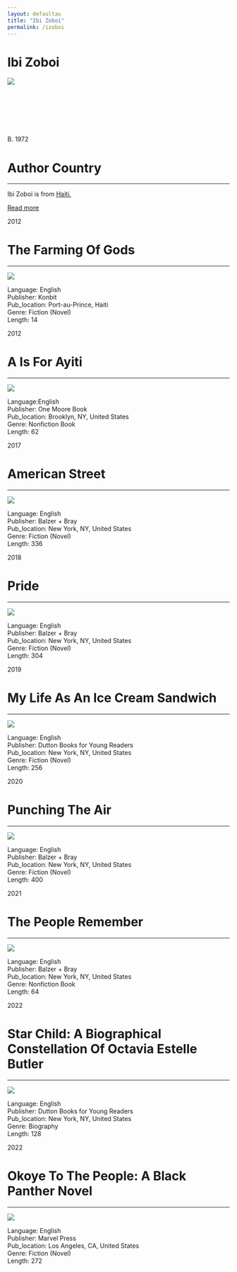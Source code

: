 ```yaml
---
layout: defaultau
title: "Ibi Zoboi"
permalink: /izoboi
---
```

<!-- partial:index.partial.html -->
<div class="content">
     <h1>Ibi Zoboi</h1>
    <div class="quote">
        <div><img src="https://encrypted-tbn3.gstatic.com/images?q=tbn:ANd9GcTJaQym0FUhj_6yCLpm1kApmvt1h-lAzabyF6Ac-ZzIyh5k6JjQ" class="logo"></div>
    </div>
    <div class="timeline">
        <div style="padding-bottom:100px;"></div>
        <div class="block">
             <div class="date right"><p class="right"> B. 1972 </p></div>
            <div class="dot"></div>
            <div class="left first">
            <div class="author_country">
                <h1>Author Country</h1><hr>
          <div class="aclocation">  <p>Ibi Zoboi is from <a href="http://localhost:4000/62">Haiti.</a></p></div>
              <div class="acreadmore">  <a href="https://en.wikipedia.org/wiki/Ibi_Zoboi" target="_blank">Read more</a></div>
            </div>
            </div>
       <div class="block">
            <div class="date left"><p class="left">2012</p></div>
            <div class="dot"></div>
            <div class="right">
                <h1>The Farming Of Gods</h1><hr>
                <p><img src="https://i.gr-assets.com/images/S/compressed.photo.goodreads.com/books/1388883739l/20439324.jpg"></p>
                <p>
                Language: English<br/>
                Publisher: Konbit<br/>
                Pub_location: Port-au-Prince, Haiti<br/>
                Genre: Fiction (Novel)<br/>
                Length: 14<br/>                   </p>
            </div>
        </div>
       <div class="block">
            <div class="date left"><p class="left">2012</p></div>
            <div class="dot"></div>
            <div class="right">
                <h1>A Is For Ayiti</h1><hr>
                <p><img src="https://m.media-amazon.com/images/I/51ZP7uFuEYL._SX218_BO1,204,203,200_QL40_ML2_.jpg"></p>
                <p>
                Language:English <br/>
                Publisher: One Moore Book<br/>
                Pub_location: Brooklyn, NY, United States<br/>
                Genre: Nonfiction Book<br/>
                Length: 62<br/>                   </p>
            </div>
        </div>
       <div class="block">
            <div class="date left"><p class="left">2017</p></div>
            <div class="dot"></div>
            <div class="right">
                <h1>American Street</h1><hr>
                <p><img src="https://encrypted-tbn2.gstatic.com/images?q=tbn:ANd9GcQDjIvxSjv0cMNO8qACRgLdniOpRfd-d8fke0pPeuxZa8kVQDwZ"></p>
                <p>
                Language: English<br/>
                Publisher: Balzer + Bray<br/>
                Pub_location: New York, NY, United States<br/>
                Genre: Fiction (Novel)<br/>
                Length: 336<br/>                   </p>
            </div>
        </div>
       <div class="block">
            <div class="date left"><p class="left">2018</p></div>
            <div class="dot"></div>
            <div class="right">
                <h1>Pride</h1><hr>
                <p><img src="https://images.squarespace-cdn.com/content/v1/60a6822f1e471f054b777f0e/1621893764170-RYTXDSTR74UYWR3D3R6K/Pride-Ibi-Zoboi.jpeg?format=1000w"></p>
                <p>
                Language: English<br/>
                Publisher: Balzer + Bray<br/>
                Pub_location: New York, NY, United States<br/>
                Genre: Fiction (Novel)<br/>
                Length: 304<br/>                   </p>
            </div>
        </div>
<div class="block">
            <div class="date left"><p class="left">2019</p></div>
            <div class="dot"></div>
            <div class="right">
                <h1>My Life As An Ice Cream Sandwich</h1><hr>
                <p><img src="https://encrypted-tbn1.gstatic.com/images?q=tbn:ANd9GcS2gTN980hugRStcuRAi-axbWo7z4ezqwnc13p_I8IJzRneSZwg"></p>
                <p>
                Language: English<br/>
                Publisher: Dutton Books for Young Readers<br/>
                Pub_location: New York, NY, United States<br/>
                Genre: Fiction (Novel)<br/>
                Length: 256<br/>                   </p>
            </div>
        </div>
       <div class="block">
            <div class="date left"><p class="left">2020</p></div>
            <div class="dot"></div>
            <div class="right">
                <h1>Punching The Air</h1><hr>
                <p><img src="https://encrypted-tbn2.gstatic.com/images?q=tbn:ANd9GcRDEvrcEetLrY4JH8mWUkO3XMxMOYLOj7eoFy4GNzIpxtUBjj30"></p>
                <p>
                Language: English<br/>
                Publisher: Balzer + Bray<br/>
                Pub_location: New York, NY, United States<br/>
                Genre: Fiction (Novel)<br/>
                Length: 400<br/>                   </p>
            </div>
        </div>
       <div class="block">
            <div class="date left"><p class="left">2021</p></div>
            <div class="dot"></div>
            <div class="right">
                <h1>The People Remember</h1><hr>
                <p><img src="https://encrypted-tbn1.gstatic.com/images?q=tbn:ANd9GcTjjykQQYSg7yB4aUIK23keN0jPrOVVRfHchD_Gir8eTJ4g7aa6"></p>
                <p>
                Language: English<br/>
                Publisher: Balzer + Bray<br/>
                Pub_location: New York, NY, United States<br/>
                Genre: Nonfiction Book<br/>
                Length: 64<br/>                   </p>
            </div>
        </div>
       <div class="block">
            <div class="date left"><p class="left">2022</p></div>
            <div class="dot"></div>
            <div class="right">
                <h1>Star Child: A Biographical Constellation Of Octavia Estelle Butler</h1><hr>
                <p><img src="https://m.media-amazon.com/images/I/61lfzQb4hML._SX328_BO1,204,203,200_.jpg"></p>
                <p>
                Language: English<br/>
                Publisher: Dutton Books for Young Readers<br/>
                Pub_location: New York, NY, United States<br/>
                Genre: Biography<br/>
                Length: 128<br/>                   </p>
            </div>
        </div>
      <div class="block">
            <div class="date left"><p class="left">2022</p></div>
            <div class="dot"></div>
            <div class="right">
                <h1>Okoye To The People: A Black Panther Novel</h1><hr>
                <p><img src="https://encrypted-tbn2.gstatic.com/images?q=tbn:ANd9GcTJ_VjlQQHK7pHixlll56Mkd6ILxilh-9b6c46aKWBQZ6kfG-QT"></p>
                <p>
                Language: English<br/>
                Publisher: Marvel Press<br/>
                Pub_location: Los Angeles, CA, United States<br/>
                Genre: Fiction (Novel)<br/>
                Length: 272<br/>                   </p>
            </div>
        </div>
